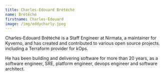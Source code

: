 ```yaml
---
title: Charles-Edouard Brétéché
name: Brétéché
firstname: Charles-Edouard
image: /img/eddycharly.jpeg
---
```


Charles-Edouard Brétéché is a Staff Engineer at Nirmata, a maintainer for Kyverno, and has created and contributed to various open source projects. including a Terraform provider for kOps.

He has been building and delivering software for more than 20 years, as a software engineer, SRE, platform engineer, devops engineer and software architect.